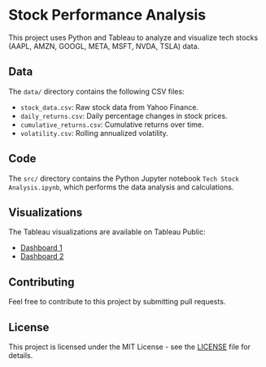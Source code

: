 # Stock Performance Analysis

This project uses Python and Tableau to analyze and visualize tech stocks (AAPL, AMZN, GOOGL, META, MSFT, NVDA, TSLA) data.

## Data

The `data/` directory contains the following CSV files:

* `stock_data.csv`: Raw stock data from Yahoo Finance.
* `daily_returns.csv`: Daily percentage changes in stock prices.
* `cumulative_returns.csv`: Cumulative returns over time.
* `volatility.csv`: Rolling annualized volatility.

## Code

The `src/` directory contains the Python Jupyter notebook `Tech Stock Analysis.ipynb`, which performs the data analysis and calculations.

## Visualizations

The Tableau visualizations are available on Tableau Public:

* [Dashboard 1](https://public.tableau.com/app/profile/john.lazarus/viz/StockMarketTrends_17402629786650/Dashboard1)
* [Dashboard 2](https://public.tableau.com/app/profile/john.lazarus/viz/StockMarketTrends_17402629786650/Dashboard2)

## Contributing

Feel free to contribute to this project by submitting pull requests.

## License

This project is licensed under the MIT License - see the [LICENSE](LICENSE) file for details.
